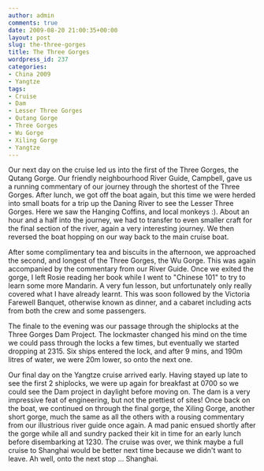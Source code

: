 ```yaml
---
author: admin
comments: true
date: 2009-08-20 21:00:35+00:00
layout: post
slug: the-three-gorges
title: The Three Gorges
wordpress_id: 237
categories:
- China 2009
- Yangtze
tags:
- Cruise
- Dam
- Lesser Three Gorges
- Qutang Gorge
- Three Gorges
- Wu Gorge
- Xiling Gorge
- Yangtze
---
```


Our next day on the cruise led us into the first of the Three Gorges, the Qutang Gorge. Our friendly neighbourhood River Guide, Campbell, gave us a running commentary of our journey through the shortest of the Three Gorges. After lunch, we got off the boat again, but this time we were herded into small boats for a trip up the Daning River to see the Lesser Three Gorges. Here we saw the Hanging Coffins, and local monkeys :). About an hour and a half into the journey, we had to transfer to even smaller craft for the final section of the river, again a very interesting journey. We then reversed the boat hopping on our way back to the main cruise boat.



After some complimentary tea and biscuits in the afternoon, we approached the second, and longest of the Three Gorges, the Wu Gorge. This was again accompanied by the commentary from our River Guide. Once we exited the gorge, I left Rosie reading her book while I went to "Chinese 101" to try to learn some more Mandarin. A very fun lesson, but unfortunately only really covered what I have already learnt. This was soon followed by the Victoria Farewell Banquet, otherwise known as dinner, and a cabaret including acts from both the crew and some passengers.



The finale to the evening was our passage through the shiplocks at the Three Gorges Dam Project. The lockmaster changed his mind on the time we could pass through the locks a few times, but eventually we started dropping at 2315. Six ships entered the lock, and after 9 mins, and 190m litres of water, we were 20m lower, so onto the next one.



Our final day on the Yangtze cruise arrived early. Having stayed up late to see the first 2 shiplocks, we were up again for breakfast at 0700 so we could see the Dam project in daylight before moving on. The dam is a very impressive feat of engineering, but not the prettiest of sites! Once back on the boat, we continued on through the final gorge, the Xiling Gorge, another short gorge, much the same as all the others with a rousing commentary from our illustrious river guide once again. A mad panic ensued shortly after the gorge while all and sundry packed their kit in time for an early lunch before disembarking at 1230. The cruise was over, we think maybe a full cruise to Shanghai would be better next time because we didn't want to leave. Ah well, onto the next stop ... Shanghai.
